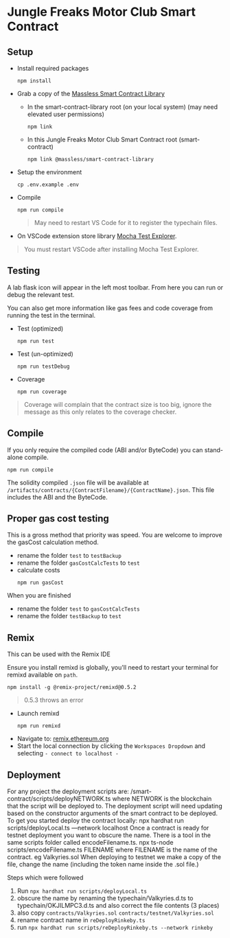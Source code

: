 # Jungle Freaks Motor Club Smart Contract

## Setup

- Install required packages

  ```
  npm install
  ```

- Grab a copy of the [Massless Smart Contract Library](https://gitlab.com/massless.io/smart-contract-library)
  - In the smart-contract-library root (on your local system) (may need elevated user permissions)
    ```
    npm link
    ```
  - In this Jungle Freaks Motor Club Smart Contract root (smart-contract)
    ```
    npm link @massless/smart-contract-library
    ```
- Setup the environment

  ```
  cp .env.example .env
  ```

- Compile

  ```
  npm run compile
  ```

  > May need to restart VS Code for it to register the typechain files.

- On VSCode extension store library [Mocha Test Explorer](https://marketplace.visualstudio.com/items?itemName=hbenl.vscode-mocha-test-adapter).

> You must restart VSCode after installing Mocha Test Explorer.

## Testing

A lab flask icon will appear in the left most toolbar. From here you can run or debug the relevant test.

You can also get more information like gas fees and code coverage from running the test in the terminal.

- Test (optimized)
  ```
  npm run test
  ```
- Test (un-optimized)
  ```
  npm run testDebug
  ```
- Coverage
  ```
  npm run coverage
  ```

> Coverage will complain that the contract size is too big, ignore the message as this only relates to the coverage checker.

## Compile

If you only require the compiled code (ABI and/or ByteCode) you can stand-alone compile.

```
npm run compile
```

The solidity compiled `.json` file will be available at `/artifacts/contracts/{ContractFilename}/{ContractName}.json`. This file includes the ABI and the ByteCode.

## Proper gas cost testing

This is a gross method that priority was speed. You are welcome to improve the gasCost calculation method.

- rename the folder `test` to `testBackup`
- rename the folder `gasCostCalcTests` to `test`
- calculate costs
  ```
  npm run gasCost
  ```

When you are finished

- rename the folder `test` to `gasCostCalcTests`
- rename the folder `testBackup` to `test`

## Remix

This can be used with the Remix IDE

Ensure you install remixd is globally, you'll need to restart your terminal for remixd available on `path`.

```
npm install -g @remix-project/remixd@0.5.2
```

> 0.5.3 throws an error

- Launch remixd
  ```
  npm run remixd
  ```
- Navigate to: [remix.ethereum.org](https://remix.ethereum.org/)
- Start the local connection by clicking the `Workspaces Dropdown` and selecting `- connect to localhost -`

## Deployment
For any project the deployment scripts are: /smart-contract/scripts/deployNETWORK.ts where NETWORK is the blockchain that the script will be deployed to.
The deployment script will need updating based on the constructor arguments of the smart contract to be deployed.
To get you started deploy the contract locally: npx hardhat run scripts/deployLocal.ts —network localhost
Once a contract is ready for testnet deployment you want to obscure the name. There is a tool in the same scripts folder called encodeFilename.ts. npx ts-node scripts/encodeFilename.ts FILENAME where FILENAME is the name of the contract. eg Valkyries.sol
When deploying to testnet we make a copy of the file, change the name (including the token name inside the .sol file.)

Steps which were followed
1. Run `npx hardhat run scripts/deployLocal.ts`
2. obscure the name by renaming the typechain/Valkyries.d.ts to typechain/OKJILMPC3.d.ts and also correct the file contents (3 places)
3. also copy `contracts/Valkyries.sol` `contracts/testnet/Valkyries.sol`
4. rename contract name in `reDeployRinkeby.ts`
5. run `npx hardhat run scripts/reDeployRinkeby.ts --network rinkeby`